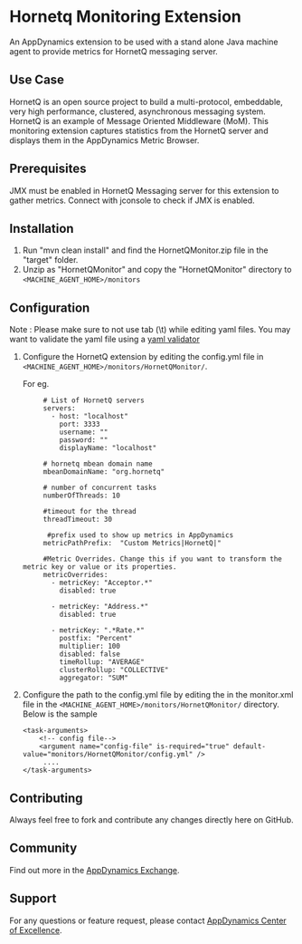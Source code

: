  Hornetq Monitoring Extension
=============================
An AppDynamics extension to be used with a stand alone Java machine agent to provide metrics for HornetQ messaging server.

## Use Case ##
HornetQ is an open source project to build a multi-protocol, embeddable, very high performance, clustered, asynchronous messaging system. HornetQ is an example of Message Oriented Middleware (MoM).
This monitoring extension captures statistics from the HornetQ server and displays them in the AppDynamics Metric Browser.

## Prerequisites ##
JMX must be enabled in HornetQ Messaging server for this extension to gather metrics. Connect with jconsole to check if JMX is enabled.

## Installation ##
1. Run "mvn clean install" and find the HornetQMonitor.zip file in the "target" folder.
2. Unzip as "HornetQMonitor" and copy the "HornetQMonitor" directory to `<MACHINE_AGENT_HOME>/monitors`

## Configuration ##
Note : Please make sure to not use tab (\t) while editing yaml files. You may want to validate the yaml file using a [yaml validator](http://yamllint.com/)

1. Configure the HornetQ extension by editing the config.yml file in `<MACHINE_AGENT_HOME>/monitors/HornetQMonitor/`. 

   For eg.
   ```
        # List of HornetQ servers
        servers:
          - host: "localhost"
            port: 3333
            username: ""
            password: ""
            displayName: "localhost"

        # hornetq mbean domain name
        mbeanDomainName: "org.hornetq"

        # number of concurrent tasks
        numberOfThreads: 10

        #timeout for the thread
        threadTimeout: 30

         #prefix used to show up metrics in AppDynamics
        metricPathPrefix:  "Custom Metrics|HornetQ|"

        #Metric Overrides. Change this if you want to transform the metric key or value or its properties.
        metricOverrides:
          - metricKey: "Acceptor.*"
            disabled: true
  
          - metricKey: "Address.*"
            disabled: true

          - metricKey: ".*Rate.*"
            postfix: "Percent"
            multiplier: 100
            disabled: false
            timeRollup: "AVERAGE"
            clusterRollup: "COLLECTIVE"
            aggregator: "SUM"
   ```
3. Configure the path to the config.yml file by editing the <task-arguments> in the monitor.xml file in the `<MACHINE_AGENT_HOME>/monitors/HornetQMonitor/` directory. Below is the sample

     ```
     <task-arguments>
         <!-- config file-->
         <argument name="config-file" is-required="true" default-value="monitors/HornetQMonitor/config.yml" />
          ....
     </task-arguments>
    ```

## Contributing ##
Always feel free to fork and contribute any changes directly here on GitHub.

## Community ##

Find out more in the [AppDynamics Exchange][].

## Support ##

For any questions or feature request, please contact [AppDynamics Center of Excellence][].

[Github]: https://github.com/Appdynamics/cassandra-monitoring-extension
[AppDynamics Exchange]: http://community.appdynamics.com/t5/AppDynamics-eXchange/idb-p/extensions
[AppDynamics Center of Excellence]: mailto:help@appdynamics.com
